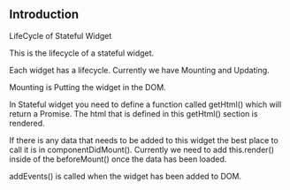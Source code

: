 ## Introduction



LifeCycle of Stateful Widget

This is the lifecycle of a stateful widget.

Each widget has a lifecycle. Currently we have Mounting and Updating.



Mounting is Putting the widget in the DOM.

In Stateful widget you need to define a function called getHtml() which will return a Promise<string>. The html that is defined in this getHtml() section is rendered.

If there is any data that needs to be added to this widget the best place to call it is in componentDidMount(). Currently we need to add this.render() inside of the beforeMount() once the data has been loaded.



addEvents() is called when the widget has been added to DOM.